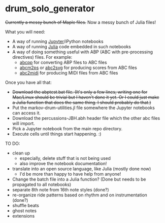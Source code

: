 # drum_solo_generator
 
~~Currently a messy bunch of Maple files.~~  Now a messy bunch of Julia files!

What you will need:
* A way of running [Jupyter](https://jupyter.org/)/iPython notebooks
* A way of running [Julia](https://julialang.org/) code embedded in such notebooks
* A way of doing something useful with ABP (ABC with pre-processing directives) files.  For example:
     * [abcpp](http://abcplus.sourceforge.net/#abcpp) for converting ABP files to ABC files 
     * [abcm2ps](https://github.com/leesavide/abcm2ps/) or [abc2svg](https://github.com/leesavide/abcm2ps/) for producing scores from ABC files
     * [abc2midi](https://ifdo.ca/~seymour/runabc/top.html) for producing MIDI files from ABC files

Once you have all that:
* ~~Download the abptest.bat file.  (It's only a few lines; writing one for Mac/Linux should be trivial but I haven't done it yet.  Or I could just make a Julia function that does the same thing.  I should probably do that.)~~ 
* Put the markov-drum-utilities.jl file somewhere the Jupyter notebooks can access it.
* Download the percussions-JBH.abh header file which the other abc files will import.
* Pick a Jupyter notebook from the main repo directory.
* Execute cells until things start happening.  :)

TO DO:  
* clean up
     * especially, delete stuff that is not being used
     * also improve the notebook documentation!
* translate into an open source language, like Julia  (mostly done now)
     * I'd be more than happy to have help from anyone!
* Change the batch file into a Julia function?  (Done but needs to be propagated to all notebooks)
* separate 8th note from 16th note styles (done?)
* re-organize ride patterns based on rhythm and on instrumentation (done?)
* shuffle beats
* ghost notes
* extensions
